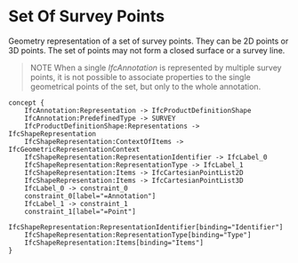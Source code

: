 Set Of Survey Points
====================

Geometry representation of a set of survey points. They can be 2D points or 3D points. The set of points may not form a closed surface or a survey line.

> NOTE  When a single _IfcAnnotation_ is represented by multiple survey points, it is not possible to associate properties to the single geometrical points of the set, but only to the whole annotation. 

```
concept {
    IfcAnnotation:Representation -> IfcProductDefinitionShape
    IfcAnnotation:PredefinedType -> SURVEY
    IfcProductDefinitionShape:Representations -> IfcShapeRepresentation
    IfcShapeRepresentation:ContextOfItems -> IfcGeometricRepresentationContext
    IfcShapeRepresentation:RepresentationIdentifier -> IfcLabel_0
    IfcShapeRepresentation:RepresentationType -> IfcLabel_1
    IfcShapeRepresentation:Items -> IfcCartesianPointList2D
    IfcShapeRepresentation:Items -> IfcCartesianPointList3D
    IfcLabel_0 -> constraint_0
    constraint_0[label="=Annotation"]
    IfcLabel_1 -> constraint_1
    constraint_1[label="=Point"]
    IfcShapeRepresentation:RepresentationIdentifier[binding="Identifier"]
    IfcShapeRepresentation:RepresentationType[binding="Type"]
    IfcShapeRepresentation:Items[binding="Items"]
}
```